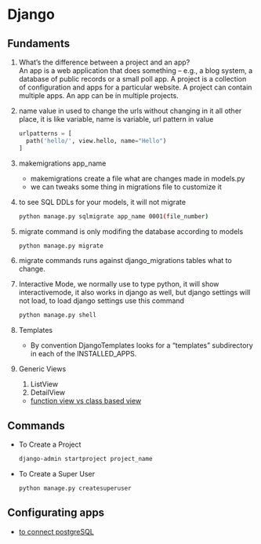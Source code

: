 # Django

## Fundaments

1. What’s the difference between a project and an app?\
   An app is a web application that does something – e.g., a blog system, a
   database of public records or a small poll app. A project is a collection
   of configuration and apps for a particular website. A project can contain
   multiple apps. An app can be in multiple projects.

2. name value in used to change the urls without changing in it all other
   place, it is like variable, name is variable, url pattern in value

   ```python
   urlpatterns = [
     path('hello/', view.hello, name="Hello")
   ]
   ```

3. makemigrations app_name

   - makemigrations create a file what are changes made in models.py
   - we can tweaks some thing in migrations file to customize it

4. to see SQL DDLs for your models, it will not migrate

   ```bash
   python manage.py sqlmigrate app_name 0001(file_number)
   ```

5. migrate command is only modifing the database according to models

   ```bash
   python manage.py migrate
   ```

6. migrate commands runs against django_migrations tables what to change.
7. Interactive Mode, we normally use to type python, it will show
   interactivemode, it also works in django as well, but django
   settings will not load, to load django settings use this command

   ```bash
   python manage.py shell
   ```

8. Templates

   - By convention DjangoTemplates looks for a “templates” subdirectory in each of the INSTALLED_APPS.

9. Generic Views

   1. ListView
   2. DetailView

   - [function view vs class based view](https://youtu.be/mKzStOGIc4A)

## Commands

- To Create a Project

  ```bash
  django-admin startproject project_name
  ```

- To Create a Super User

  ```bash
  python manage.py createsuperuser
  ```

## Configurating apps

- [to connect postgreSQL](https://dev.to/mungaigikure/how-to-set-up-postgres-in-your-django-project-575i)
